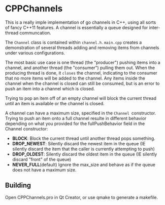 CPPChannels
===========
This is a really imple implementation of go channels in C++, using all sorts of fancy C++11 features. A channel is essentially a queue designed for inter-thread communcation.

The `Channel` class is contained within `channel.h`. `main.cpp` creates a demonstration of several threads adding and removing items from channels under various configurations.

The most basic use case is one thread (the "producer") pushing items into a channel, and another thread (the "consumer") pulling them out. When the producing thread is done, it `closes` the channel, indicating to the consumer that no more items will be added to the channel. Any items inside the channel when the channel is closed can still be consumed, but is an error to push an item into a channel which is closed.

Trying to pop an item off of an empty channel will block the current thread until an item is available or the channel is closed.

A channel can have a maximum size, specified in the `Channel `constructor. Trying to push an item onto a full channel resulte in different behavior depending on what you provided for the fullPushBehavior field in the Channel constructor:
* **BLOCK**: Block the current thread until another thread pops something.
* **DROP_NEWEST**: Silently discard the newest item in the queue (IE silently discard the item that the caller is currently attempting to push)
* **DROP_OLDEST**: Silently discard the oldest item in the queue (IE silently discard "front" of the queue)
* **NEVER_FULL**(default) Ignore the max_size and behave as if the queue does not have a maximum size.

Building
----------
Open CPPChannels.pro in Qt Creator, or use qmake to generate a makefile.